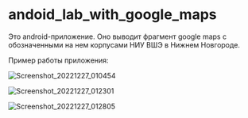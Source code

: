 # andoid_lab_with_google_maps

Это android-приложение. 
Оно выводит фрагмент google maps с обозначенными на нем корпусами НИУ ВШЭ в Нижнем Новгороде.

Пример работы приложения:

![Screenshot_20221227_010454](https://user-images.githubusercontent.com/70532336/209587181-dd68ceb9-c606-4b24-8a6b-ced0f073b688.png)

![Screenshot_20221227_012301](https://user-images.githubusercontent.com/70532336/209587190-3508f536-5fde-43f0-af16-be7fcbd2c357.png)

![Screenshot_20221227_012805](https://user-images.githubusercontent.com/70532336/209587194-43596938-c081-4696-a841-bbaf0aa32160.png)
